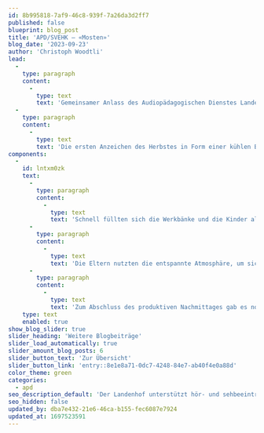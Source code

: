 ```yaml
---
id: 8b995818-7af9-46c8-939f-7a26da3d2ff7
published: false
blueprint: blog_post
title: 'APD/SVEHK – «Mosten»'
blog_date: '2023-09-23'
author: 'Christoph Woodtli'
lead:
  -
    type: paragraph
    content:
      -
        type: text
        text: 'Gemeinsamer Anlass des Audiopädagogischen Dienstes Landenhof und des Elternvereins SVEHK'
  -
    type: paragraph
    content:
      -
        type: text
        text: 'Die ersten Anzeichen des Herbstes in Form einer kühlen Brise waren spürbar an diesem sonnigen Samstagnachmittag, als der APD und der SVEHK gemeinsam zum «Mosten» auf den Landenhof einluden. Auf dem Begegnungsplatz vor dem Schulhaus wurden die Familien willkommen geheissen, zahlreiche Handraffeln, Becken und Drehraspeln lagen auf den Tischen bereit.'
components:
  -
    id: lntxm0zk
    text:
      -
        type: paragraph
        content:
          -
            type: text
            text: 'Schnell füllten sich die Werkbänke und die Kinder aller Altersstufen, tatkräftig unterstützt von ihren Eltern, machten sich an die Arbeit. In kürzester Zeit wurden Äpfel geschnitten, geraffelt und für die Presse vorbereitet. Die Drehraspeln ratterten unaufhörlich und dem einen oder anderen Erwachsenen trieb der Eifer der Kinder und die Nachmittagssonne Schweissperlen auf die Stirn. Der Höhepunkt war aber zweifellos der Moment, als die Äpfel in die Mostpressen kamen. Mit beeindruckender Kraft und Geschicklichkeit verwandelten die älteren Kinder die Früchte in süssen, gelben Apfelsaft. Die ersten Geschmackstests waren durchwegs positiv. „Die Arbeit hat sich gelohnt!“, war man sich einig.'
      -
        type: paragraph
        content:
          -
            type: text
            text: 'Die Eltern nutzten die entspannte Atmosphäre, um sich auszutauschen und neue Kontakte zu knüpfen. Man teilte Geschichten und Erlebnisse und tauschte Erfahrungen aus. Für die Kinder, die sonst in der Schule mit ihrer Hörbeeinträchtigung allein sind, war es eine willkommene Gelegenheit, abseits der Schulroutine ungezwungen mit Gleichaltrigen zu spielen und neue Freundschaften zu schliessen.'
      -
        type: paragraph
        content:
          -
            type: text
            text: 'Zum Abschluss des produktiven Nachmittages gab es noch ein Zvieri, für alle eine willkommene Stärkung nach getaner Arbeit. Mit frisch abgefülltem Apfelsaft in den Händen machten sich die Familien schliesslich auf den Heimweg. Ein besonderer Dank gebührt allen Helferinnen und Helfern, die zum Gelingen dieses schönen Nachmittages beigetragen haben. Wir freuen uns auf die nächste, gemeinsame Veranstaltung!'
    type: text
    enabled: true
show_blog_slider: true
slider_heading: 'Weitere Blogbeiträge'
slider_load_automatically: true
slider_amount_blog_posts: 6
slider_button_text: 'Zur Übersicht'
slider_button_link: 'entry::8e1e8a71-0dc7-4248-84e7-ab40f4e0a88d'
color_theme: green
categories:
  - apd
seo_description_default: 'Der Landenhof unterstützt hör- und sehbeeinträchtigte Kinder & Jugendliche in ihrem selbstbestimmten Leben durch Förderung ihrer Fähigkeiten & Entwicklung'
seo_hidden: false
updated_by: dba7e432-21e6-46ca-b155-fec6087e7924
updated_at: 1697523591
---
```

